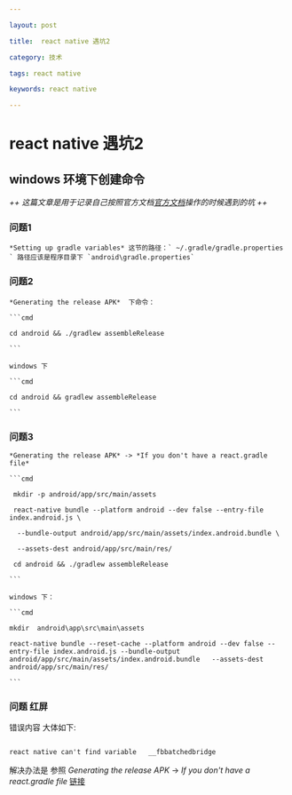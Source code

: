 ```yaml
---

layout: post

title:  react native 遇坑2

category: 技术

tags: react native

keywords: react native

---
```




# react native 遇坑2



## windows 环境下创建命令





*++ 这篇文章是用于记录自己按照官方文档[官方文档](https://facebook.github.io/react-native/docs/signed-apk-android.html)操作的时候遇到的坑 ++*



### 问题1

	*Setting up gradle variables* 这节的路径：` ~/.gradle/gradle.properties ` 路径应该是程序目录下 `android\gradle.properties`

    

### 问题2 

    *Generating the release APK*  下命令：

    ```cmd

    cd android && ./gradlew assembleRelease 

	```

    windows 下

    ```cmd

    cd android && gradlew assembleRelease 

	```

### 问题3

    *Generating the release APK* -> *If you don't have a react.gradle file*

    ```cmd

     mkdir -p android/app/src/main/assets

     react-native bundle --platform android --dev false --entry-file index.android.js \

      --bundle-output android/app/src/main/assets/index.android.bundle \

      --assets-dest android/app/src/main/res/

     cd android && ./gradlew assembleRelease

	```

    windows 下：

    ```cmd

    mkdir  android\app\src\main\assets

    react-native bundle --reset-cache --platform android --dev false --entry-file index.android.js --bundle-output android/app/src/main/assets/index.android.bundle   --assets-dest android/app/src/main/res/

	```



### 问题 红屏



错误内容 大体如下:

```cmd

react native can't find variable   __fbbatchedbridge

```

解决办法是 参照 *Generating the release APK* -> *If you don't have a react.gradle file* [链接](https://facebook.github.io/react-native/docs/signed-apk-android.html#adding-signing-config-to-your-app-s-gradle-config)

    

    

    

    



